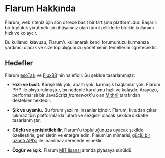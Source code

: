 # Flarum Hakkında

Flarum, web siteniz için son derece basit bir tartışma platformudur. Başarılı bir topluluk yürütmek için ihtiyacınız olan tüm özelliklerle birlikte kullanımı hızlı ve kolaydır.

Bu kullanıcı kılavuzu, Flarum'u kullanarak kendi forumunuzu kurmanıza yardımcı olacak ve size topluluğunuzu yönetmenin temellerini öğretecektir.

## Hedefler

Flarum [esoTalk](https://github.com/esotalk/esoTalk) ve [FluxBB](https://fluxbb.org)'nin halefidir. Şu şekilde tasarlanmıştır:

* **Hızlı ve basit.** Karışıklılık yok, abartı yok, karmaşık bağlanılar yok. Flarum PHP ile oluşturulmuştur, bu nedenle kurulumu hızlı ve kolaydır. Arayüzü, performanslı bir JavaScript _framework_'u olan [Mithril](https://mithril.js.org) tarafından desteklenmektedir.

* **Şık ve uyumlu.** Bu forum yazılımı insanlar içindir. Flarum, kutudan çıkar çıkmaz tüm platformlarda tutarlı ve sezgisel olacak şekilde dikkatle tasarlanmıştır.

* **Güçlü ve genişletilebilir.** Flarum'u topluluğunuza uyacak şekilde özelleştirin, genişletin ve entegre edin. Flarum’un mimarisi, [güçlü bir uzantı API'si](/extend/) ile inanılmaz derecede esnektir.

* **Özgür ve açık.** Flarum [MIT lisansı](https://github.com/flarum/flarum/blob/master/LICENSE) altında piyasaya sürüldü.
